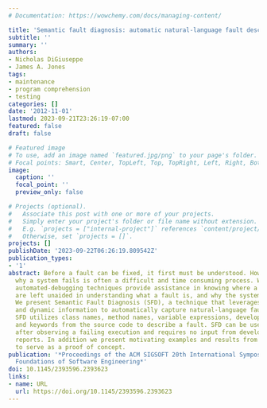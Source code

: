 ```yaml
---
# Documentation: https://wowchemy.com/docs/managing-content/

title: 'Semantic fault diagnosis: automatic natural-language fault descriptions'
subtitle: ''
summary: ''
authors:
- Nicholas DiGiuseppe
- James A. Jones
tags:
- maintenance
- program comprehension
- testing
categories: []
date: '2012-11-01'
lastmod: 2023-09-21T23:26:19-07:00
featured: false
draft: false

# Featured image
# To use, add an image named `featured.jpg/png` to your page's folder.
# Focal points: Smart, Center, TopLeft, Top, TopRight, Left, Right, BottomLeft, Bottom, BottomRight.
image:
  caption: ''
  focal_point: ''
  preview_only: false

# Projects (optional).
#   Associate this post with one or more of your projects.
#   Simply enter your project's folder or file name without extension.
#   E.g. `projects = ["internal-project"]` references `content/project/deep-learning/index.md`.
#   Otherwise, set `projects = []`.
projects: []
publishDate: '2023-09-22T06:26:19.809542Z'
publication_types:
- '1'
abstract: Before a fault can be fixed, it first must be understood. However, understanding
  why a system fails is often a difficult and time consuming process. While current
  automated-debugging techniques provide assistance in knowing where a fault is, developers
  are left unaided in understanding what a fault is, and why the system is failing.
  We present Semantic Fault Diagnosis (SFD), a technique that leverages lexicographic
  and dynamic information to automatically capture natural-language fault descriptors.
  SFD utilizes class names, method names, variable expressions, developer comments,
  and keywords from the source code to describe a fault. SFD can be used immediately
  after observing a failing execution and requires no input from developers or bug
  reports. In addition we present motivating examples and results from a SFD prototype
  to serve as a proof of concept.
publication: '*Proceedings of the ACM SIGSOFT 20th International Symposium on the
  Foundations of Software Engineering*'
doi: 10.1145/2393596.2393623
links:
- name: URL
  url: https://doi.org/10.1145/2393596.2393623
---
```

